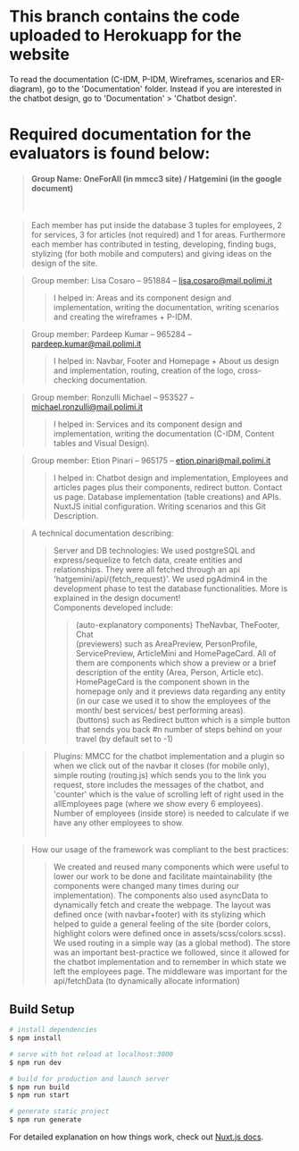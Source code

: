 # This branch contains the code uploaded to Herokuapp for the website
  To read the documentation (C-IDM, P-IDM, Wireframes, scenarios and ER-diagram), go to the 'Documentation' folder.
  Instead if you are interested in the chatbot design, go to 'Documentation' > 'Chatbot design'.
# Required documentation for the evaluators is found below:
> <h4> Group Name: OneForAll (in mmcc3 site) / Hatgemini (in the google document) </h4> <br />

> Each member has put inside the database 3 tuples for employees, 2 for services, 3 for articles (not required) and 1 for areas.
> Furthermore each member has contributed in testing, developing, finding bugs, stylizing (for both mobile and computers) and giving ideas on the design of the site.


> Group member: Lisa Cosaro – 951884 – lisa.cosaro@mail.polimi.it <br />
>> I helped in: Areas and its component design and implementation, writing the documentation, writing scenarios and creating the wireframes + P-IDM.<br />

> Group member: Pardeep Kumar – 965284 – pardeep.kumar@mail.polimi.it <br />
>> I helped in: Navbar, Footer and Homepage + About us design and implementation, routing, creation of the logo, cross-checking documentation. <br />

> Group member: Ronzulli Michael – 953527 – michael.ronzulli@mail.polimi.it  <br />
>> I helped in: Services and its component design and implementation, writing the documentation (C-IDM, Content tables and Visual Design). <br />

> Group member: Etion Pinari – 965175 – etion.pinari@mail.polimi.it <br />
>> I helped in: Chatbot design and implementation, Employees and articles pages plus their components, redirect button. Contact us page. Database implementation (table creations) and APIs. NuxtJS initial configuration. Writing scenarios and this Git Description.<br />

> A technical documentation describing: <br />
>> Server and DB technologies: We used postgreSQL and express/sequelize to fetch data, create entities and relationships. They were all fetched through an api 'hatgemini/api/{fetch_request}'. We used pgAdmin4 in the development phase to test the database functionalities. More is explained in the design document! <br />
>> Components developed include: <br />
>>> (auto-explanatory components) TheNavbar, TheFooter, Chat <br />
>>> (previewers) such as AreaPreview, PersonProfile, ServicePreview, ArticleMini and HomePageCard. All of them are components which show a preview or a brief description of the entity (Area, Person, Article etc). HomePageCard is the component shown in the homepage only and it previews data regarding any entity (in our case we used it to show the employees of the month/ best services/ best performing areas).<br />
>>> (buttons) such as Redirect button which is a simple button that sends you back #n number of steps behind on your travel (by default set to -1)

>> Plugins: MMCC for the chatbot implementation and a plugin so when we click out of the navbar it closes (for mobile only), simple routing (routing.js) which sends you to the link you request, store includes the messages of the chatbot, and 'counter' which is the value of scrolling left of right used in the allEmployees page (where we show every 6 employees). Number of employees (inside store) is needed to calculate if we have any other employees to show. <br /> <br />
 
> How our usage of the framework was compliant to the best practices:  
>> We created and reused many components which were useful to lower our work to be done and facilitate maintainability (the components were changed many times during our implementation). The components also used asyncData to dynamically fetch and create the webpage. The layout was defined once (with navbar+footer) with its stylizing which helped to guide a general feeling of the site (border colors, highlight colors were defined once in assets/scss/colors.scss). We used routing in a simple way (as a global method). The store was an important best-practice we followed, since it allowed for the chatbot implementation and to remember in which state we left the employees page. The middleware was important for the api/fetchData (to dynamically allocate information)<br />
## Build Setup

```bash
# install dependencies
$ npm install

# serve with hot reload at localhost:3000
$ npm run dev

# build for production and launch server
$ npm run build
$ npm run start

# generate static project
$ npm run generate
```

For detailed explanation on how things work, check out [Nuxt.js docs](https://nuxtjs.org).
